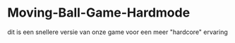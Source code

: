 # Moving-Ball-Game-Hardmode
dit is een snellere versie van onze game voor een meer "hardcore" ervaring
